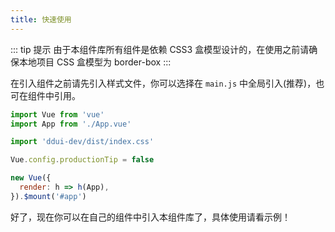 ```yaml
---
title: 快速使用
---
```


::: tip 提示
由于本组件库所有组件是依赖 CSS3 盒模型设计的，在使用之前请确保本地项目 CSS 盒模型为 border-box
:::

在引入组件之前请先引入样式文件，你可以选择在 `main.js` 中全局引入(推荐)，也可在组件中引用。
```javascript 1.8
import Vue from 'vue'
import App from './App.vue'

import 'ddui-dev/dist/index.css'

Vue.config.productionTip = false

new Vue({
  render: h => h(App),
}).$mount('#app')
```

好了，现在你可以在自己的组件中引入本组件库了，具体使用请看示例！